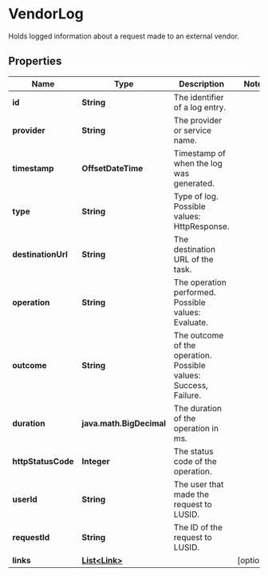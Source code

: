 

# VendorLog

Holds logged information about a request made to an external vendor.

## Properties

| Name | Type | Description | Notes |
|------------ | ------------- | ------------- | -------------|
|**id** | **String** | The identifier of a log entry. |  |
|**provider** | **String** | The provider or service name. |  |
|**timestamp** | **OffsetDateTime** | Timestamp of when the log was generated. |  |
|**type** | **String** | Type of log. Possible values: HttpResponse. |  |
|**destinationUrl** | **String** | The destination URL of the task. |  |
|**operation** | **String** | The operation performed. Possible values: Evaluate. |  |
|**outcome** | **String** | The outcome of the operation. Possible values: Success, Failure. |  |
|**duration** | **java.math.BigDecimal** | The duration of the operation in ms. |  |
|**httpStatusCode** | **Integer** | The status code of the operation. |  |
|**userId** | **String** | The user that made the request to LUSID. |  |
|**requestId** | **String** | The ID of the request to LUSID. |  |
|**links** | [**List&lt;Link&gt;**](Link.md) |  |  [optional] |



